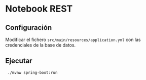 # Notebook REST

## Configuración

Modificar el fichero `src/main/resources/application.yml` con las credenciales de la base de datos.

## Ejecutar

```
 ./mvnw spring-boot:run
```
